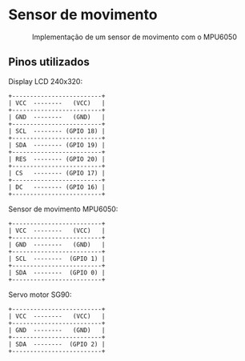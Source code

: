 # Sensor de movimento

<p align='center'> Implementação de um sensor de movimento com o MPU6050</p>

## Pinos utilizados

Display LCD 240x320:

````
+-------------------------+
| VCC  --------   (VCC)   |
+-------------------------+
| GND  --------   (GND)   |
+-------------------------+
| SCL  -------- (GPIO 18) |
+-------------------------+
| SDA  -------- (GPIO 19) |
+-------------------------+
| RES  -------- (GPIO 20) |
+-------------------------+
| CS   -------- (GPIO 17) |
+-------------------------+
| DC   -------- (GPIO 16) |
+-------------------------+
````

Sensor de movimento MPU6050:

````
+-------------------------+
| VCC  --------   (VCC)   |
+-------------------------+
| GND  --------   (GND)   |
+-------------------------+
| SCL  --------  (GPIO 1) |
+-------------------------+
| SDA  --------  (GPIO 0) |
+-------------------------+
````

Servo motor SG90:

````
+-------------------------+
| VCC  --------   (VCC)   |
+-------------------------+
| GND  --------   (GND)   |
+-------------------------+
| SDA  --------  (GPIO 2) |
+-------------------------+
````